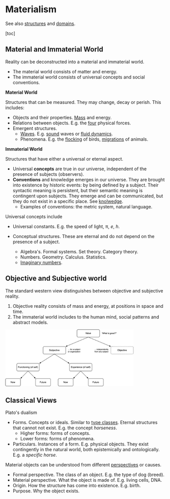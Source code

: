 # Materialism

See also [structures](../reality/structures.md) and [domains](domains.md).

[toc]

## Material and Immaterial World

Reality can be deconstructed into a material and immaterial world.

- The material world consists of matter and energy.
- The immaterial world consists of universal concepts and social conventions.



**Material World**

Structures that can be measured. They may change, decay or perish. This includes:
- Objects and their properties. [Mass](https://en.wikipedia.org/wiki/Mass%E2%80%93energy_equivalence) and energy.
- Relations between objects. E.g. the [four](https://en.wikipedia.org/wiki/Fundamental_interaction) physical forces.
- Emergent structures.
    - [Waves](https://en.wikipedia.org/wiki/Wave). E.g. [sound](https://en.wikipedia.org/wiki/Sound) waves or [fluid dynamics](https://en.wikipedia.org/wiki/Fluid_dynamics).
    - Phenomena. E.g. the [flocking](https://en.wikipedia.org/wiki/Flock_(birds)) of birds, [migrations](https://en.wikipedia.org/wiki/Bird_migration) of animals.




**Immaterial World**

Structures that have either a universal or eternal aspect.

- Universal **concepts** are true in our universe, independent of the presence of subjects (observers).
- **Conventions** and knowledge emerges in our universe. They are brought into existence by historic events: by being defined by a subject. Their syntactic meaning is persistent, but their semantic meaning is contingent upon subjects. They emerge and can be communicated, but they do not exist in a specific place. See [knolwedge](../intelligence/knowledge.md).
  - Examples of conventions: the metric system, natural language.



Universal concepts include

- Universal constants. E.g. the speed of light, π, *e*, *h*.

- Conceptual structures. These are eternal and do not depend on the presence of a subject.
    - Algebra's. Formal systems. Set theory. Category theory.
    - Numbers. Geometry. Calculus. Statistics.
    - [Imaginary numbers](https://en.wikipedia.org/wiki/Imaginary_unit).



## Objective and Subjective world

The standard western view distinguishes between objective and subjective reality. 

1. Objective reality consists of mass and energy, at positions in space and time.
2. The immaterial world includes to the human mind, social patterns and abstract models.



<img src="../img/tree-worldview-western.png" alt="worldview-western" style="width:80%;" />





## Classical Views

Plato's dualism

- Forms. Concepts or ideals. Similar to [type classes](https://en.wikipedia.org/wiki/Type_class). Eternal structures that cannot not exist. E.g. the concept *horseness*.
    - Higher forms: forms of concepts.
    - Lower forms: forms of phenomena.
- Particulars. Instances of a form. E.g. physical objects. They exist contingently in the natural world, both epistemically and ontologically. E.g. a *specific horse*.



Material objects can be understood from different [perspectives](https://en.wikipedia.org/wiki/Four_causes) or causes.

- Formal perspective. The class of an object. E.g. the type of dog (breed).
- Material perspective. What the object is made of. E.g. living cells, DNA.
- Origin. How the structure has come into existence. E.g. birth.
- Purpose. Why the object exists.